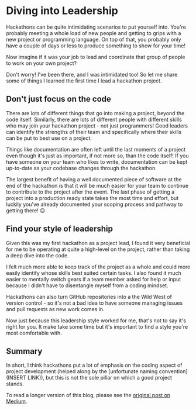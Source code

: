 # Diving into Leadership

Hackathons can be quite intimidating scenarios to put yourself into.
You're probably meeting a whole load of new people and getting to grips with a new project or programming language.
On top of that, you probably only have a couple of days or less to produce something to show for your time!

Now imagine if it was your job to lead and coordinate that group of people to work on your own project?

Don't worry! I've been there, and I was intimidated too!
So let me share some of things I learned the first time I lead a hackathon project.

## Don't just focus on the code

There are lots of different things that go into making a project, beyond the code itself.
Similarly, there are lots of different people with different skills who may join your hackathon project - not just programmers!
Good leaders can identify the strengths of their team and specifically where their skills can be put to best use on a project.

Things like documentation are often left until the last moments of a project even though it's just as important, if not more so, than the code itself!
If you have someone on your team who likes to write, documentation can be kept up-to-date as your codebase changes through the hackathon.

The largest benefit of having a well documented piece of software at the end of the hackathon is that it will be much easier for your team to continue to contribute to the project after the event.
The last phase of getting a project into a production ready state takes the most time and effort, but luckily you've already documented your scoping process and pathway to getting there! :wink:

## Find your style of leadership

Given this was my first hackathon as a project lead, I found it very beneficial for me to be operating at quite a high-level on the project, rather than taking a deep dive into the code.

I felt much more able to keep track of the project as a whole and could more easily identify whose skills best suited certain tasks.
I also found it much easier to mentally switch gears if a team member asked for help or input because I didn't have to disentangle myself from a coding mindset.

Hackathons can also turn GitHub repositories into a the Wild West of version control - so it's not a bad idea to have someone managing issues and pull requests as new work comes in.

Now just because this leadership style worked for me, that's not to say it's right for you.
It make take some time but it's important to find a style you're most comfortable with.

## Summary

In short, I think hackathons put a lot of emphasis on the coding aspect of project development (helped along by the [unfortunate naming convention](INSERT LINK)), but this is not the sole pillar on which a good project stands.

To read a longer version of this blog, please see the [original post on Medium](https://blog.jupyter.org/diving-into-leadership-to-build-push-button-code-df2a075c9914).